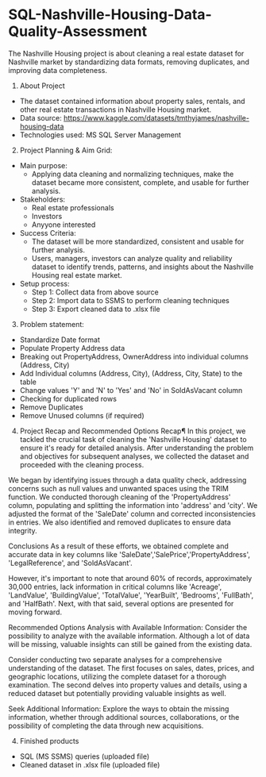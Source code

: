 # SQL-Nashville-Housing-Data-Quality-Assessment
The Nashville Housing project is about cleaning a real estate dataset for Nashville market by standardizing data formats, removing duplicates, and improving data completeness.
1. About Project
- The dataset contained information about property sales, rentals, and other real estate transactions in Nashville Housing market.
- Data source: https://www.kaggle.com/datasets/tmthyjames/nashville-housing-data
- Technologies used: MS SQL Server Management

2. Project Planning & Aim Grid:
- Main purpose:
  - Applying data cleaning and normalizing techniques, make the dataset became more consistent, complete, and usable for further analysis.
- Stakeholders:
  - Real estate professionals
  - Investors
  - Anyyone interested
- Success Criteria:
  - The dataset will be more standardized, consistent and usable for further analysis.
  - Users, managers, investors can analyze quality and reliability dataset to identify trends, patterns, and insights about the Nashville Housing real estate market.
- Setup process:
  - Step 1: Collect data from above source
  - Step 2: Import data to SSMS to perform cleaning techniques
  - Step 3: Export cleaned data to .xlsx file
  
3. Problem statement:
- Standardize Date format
- Populate Property Address data
- Breaking out PropertyAddress, OwnerAddress into individual columns (Address, City)
- Add Individual columns (Address, City), (Address, City, State) to the table
- Change values 'Y' and 'N' to 'Yes' and 'No' in SoldAsVacant column
- Checking for duplicated rows
- Remove Duplicates
- Remove Unused columns (if required)

4. Project Recap and Recommended Options
Recap¶
In this project, we tackled the crucial task of cleaning the 'Nashville Housing' dataset to ensure it's ready for detailed analysis. After understanding the problem and objectives for subsequent analyses, we collected the dataset and proceeded with the cleaning process.

We began by identifying issues through a data quality check, addressing concerns such as null values and unwanted spaces using the TRIM function. We conducted thorough cleaning of the 'PropertyAddress' column, populating and splitting the information into 'address' and 'city'. We adjusted the format of the 'SaleDate' column and corrected inconsistencies in entries. We also identified and removed duplicates to ensure data integrity.

Conclusions
As a result of these efforts, we obtained complete and accurate data in key columns like 'SaleDate','SalePrice','PropertyAddress', 'LegalReference', and 'SoldAsVacant'.

However, it's important to note that around 60% of records, approximately 30,000 entries, lack information in critical columns like 'Acreage', 'LandValue', 'BuildingValue', 'TotalValue', 'YearBuilt', 'Bedrooms', 'FullBath', and 'HalfBath'. Next, with that said, several options are presented for moving forward.

Recommended Options
Analysis with Available Information: Consider the possibility to analyze with the available information. Although a lot of data will be missing, valuable insights can still be gained from the existing data.

Consider conducting two separate analyses for a comprehensive understanding of the dataset. The first focuses on sales, dates, prices, and geographic locations, utilizing the complete dataset for a thorough examination. The second delves into property values and details, using a reduced dataset but potentially providing valuable insights as well.

Seek Additional Information: Explore the ways to obtain the missing information, whether through additional sources, collaborations, or the possibility of completing the data through new acquisitions.

4. Finished products
- SQL (MS SSMS) queries (uploaded file)
- Cleaned dataset in .xlsx file (uploaded file)


